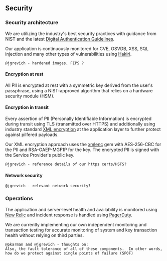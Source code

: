 ## Security

### Security architecture

We are utilizing the industry's best security practices with guidance from NIST and the latest [Digital Authentication Guidelines](https://pages.nist.gov/800-63-3/sp800-63-3.html). 

Our application is continuously monitored for CVE, OSVDB, XSS, SQL injection and many other types of vulnerabilities using [Hakiri](https://hakiri.io).

```
@jgrevich - hardened images, FIPS ? 
```


#### Encryption at rest

All PII is encrypted at rest with a symmetric key derived from the user's passphrase, using a NIST-approved
algorithm that relies on a hardware security module (HSM).

#### Encryption in transit

Every assertion of PII (Personally Identifiable Information) is encrypted during transit using TLS (transmitted over HTTPS) and additionally using industry standard [XML encryption](https://www.w3.org/TR/2002/REC-xmlenc-core-20021210/Overview.html) at the application layer to further protect against pilfered payloads. 

Our XML encryption approach uses the [xmlenc](https://github.com/digidentity/xmlenc) gem with
AES-256-CBC for the PII and RSA-OAEP-MGF1P for the key. The encrypted PII is signed with the Service Provider's
public key.

```
@jgrevich - reference details of our https certs/HSTS? 
```


#### Network security


```
@jgrevich - relevant network security? 
```


### Operations

The application and server-level health and availability is monitored using [New Relic](https://newrelic.com) and incident response is handled using [PagerDuty](https://pagerduty.com). 

We are currently implementing our own independent monitoring and transaction testing for accurate monitoring of system and key transaction health without relying on third parties.

```
@pkarman and @jgrevich - thoughts on:
Also, the fault tolerance of all of these components.  In other words, 
how do we protect against single points of failure (SPOF)
```


